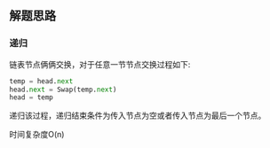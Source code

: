 ## 解题思路

### 递归

链表节点俩俩交换，对于任意一节节点交换过程如下:

```python
temp = head.next
head.next = Swap(temp.next)
head = temp
```

递归该过程，递归结束条件为传入节点为空或者传入节点为最后一个节点。

时间复杂度O(n)
